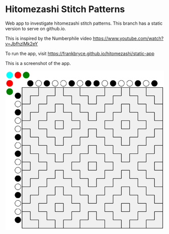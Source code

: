 # Hitomezashi Stitch Patterns
Web app to investigate hitomezashi stitch patterns. This branch has a static version to serve on github.io.

This is inspired by the Numberphile video https://www.youtube.com/watch?v=JbfhzlMk2eY

To run the app, visit https://frankbryce.github.io/hitomezashi/static-app

This is a screenshot of the app.

![screenshot](screenshot.png "Hitomezashi")
